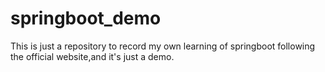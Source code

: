 # springboot_demo
This is just a repository to record my own learning of springboot following the official website,and it's just a demo.
